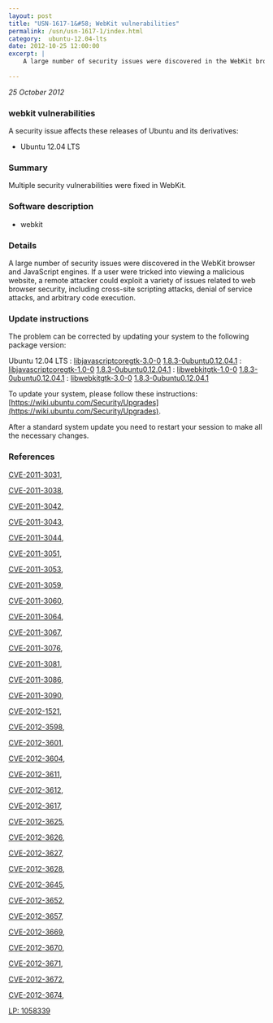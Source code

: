 ```yaml
---
layout: post
title: "USN-1617-1&#58; WebKit vulnerabilities"
permalink: /usn/usn-1617-1/index.html
category:  ubuntu-12.04-lts
date: 2012-10-25 12:00:00
excerpt: |
    A large number of security issues were discovered in the WebKit browser and JavaScript engines. If a user were tricked into viewing a malicious website, a remote attacker could exploit a variety of issues related to web browser security, including cross-site scripting attacks, denial of service attacks, and arbitrary code execution. 
    
--- 
```

 
 

*25 October 2012*

### webkit vulnerabilities

A security issue affects these releases of Ubuntu and its derivatives:

* Ubuntu 12.04 LTS

### Summary

Multiple security vulnerabilities were fixed in WebKit. 

### Software description

* webkit 

### Details

A large number of security issues were discovered in the WebKit browser and JavaScript engines. If a user were tricked into viewing a malicious website, a remote attacker could exploit a variety of issues related to web browser security, including cross-site scripting attacks, denial of service attacks, and arbitrary code execution. 

### Update instructions

The problem can be corrected by updating your system to the following package version:

Ubuntu 12.04 LTS
 : [libjavascriptcoregtk-3.0-0](https://launchpad.net/ubuntu/+source/webkit) <span> [1.8.3-0ubuntu0.12.04.1](https://launchpad.net/ubuntu/+source/webkit/1.8.3-0ubuntu0.12.04.1) </span> 
 : [libjavascriptcoregtk-1.0-0](https://launchpad.net/ubuntu/+source/webkit) <span> [1.8.3-0ubuntu0.12.04.1](https://launchpad.net/ubuntu/+source/webkit/1.8.3-0ubuntu0.12.04.1) </span> 
 : [libwebkitgtk-1.0-0](https://launchpad.net/ubuntu/+source/webkit) <span> [1.8.3-0ubuntu0.12.04.1](https://launchpad.net/ubuntu/+source/webkit/1.8.3-0ubuntu0.12.04.1) </span> 
 : [libwebkitgtk-3.0-0](https://launchpad.net/ubuntu/+source/webkit) <span> [1.8.3-0ubuntu0.12.04.1](https://launchpad.net/ubuntu/+source/webkit/1.8.3-0ubuntu0.12.04.1) </span> 

To update your system, please follow these instructions: [https://wiki.ubuntu.com/Security/Upgrades](https://wiki.ubuntu.com/Security/Upgrades).

After a standard system update you need to restart your session to make all the necessary changes. 

### References

 
 [CVE-2011-3031](http://people.ubuntu.com/~ubuntu-security/cve/CVE-2011-3031), 

 [CVE-2011-3038](http://people.ubuntu.com/~ubuntu-security/cve/CVE-2011-3038), 

 [CVE-2011-3042](http://people.ubuntu.com/~ubuntu-security/cve/CVE-2011-3042), 

 [CVE-2011-3043](http://people.ubuntu.com/~ubuntu-security/cve/CVE-2011-3043), 

 [CVE-2011-3044](http://people.ubuntu.com/~ubuntu-security/cve/CVE-2011-3044), 

 [CVE-2011-3051](http://people.ubuntu.com/~ubuntu-security/cve/CVE-2011-3051), 

 [CVE-2011-3053](http://people.ubuntu.com/~ubuntu-security/cve/CVE-2011-3053), 

 [CVE-2011-3059](http://people.ubuntu.com/~ubuntu-security/cve/CVE-2011-3059), 

 [CVE-2011-3060](http://people.ubuntu.com/~ubuntu-security/cve/CVE-2011-3060), 

 [CVE-2011-3064](http://people.ubuntu.com/~ubuntu-security/cve/CVE-2011-3064), 

 [CVE-2011-3067](http://people.ubuntu.com/~ubuntu-security/cve/CVE-2011-3067), 

 [CVE-2011-3076](http://people.ubuntu.com/~ubuntu-security/cve/CVE-2011-3076), 

 [CVE-2011-3081](http://people.ubuntu.com/~ubuntu-security/cve/CVE-2011-3081), 

 [CVE-2011-3086](http://people.ubuntu.com/~ubuntu-security/cve/CVE-2011-3086), 

 [CVE-2011-3090](http://people.ubuntu.com/~ubuntu-security/cve/CVE-2011-3090), 

 [CVE-2012-1521](http://people.ubuntu.com/~ubuntu-security/cve/CVE-2012-1521), 

 [CVE-2012-3598](http://people.ubuntu.com/~ubuntu-security/cve/CVE-2012-3598), 

 [CVE-2012-3601](http://people.ubuntu.com/~ubuntu-security/cve/CVE-2012-3601), 

 [CVE-2012-3604](http://people.ubuntu.com/~ubuntu-security/cve/CVE-2012-3604), 

 [CVE-2012-3611](http://people.ubuntu.com/~ubuntu-security/cve/CVE-2012-3611), 

 [CVE-2012-3612](http://people.ubuntu.com/~ubuntu-security/cve/CVE-2012-3612), 

 [CVE-2012-3617](http://people.ubuntu.com/~ubuntu-security/cve/CVE-2012-3617), 

 [CVE-2012-3625](http://people.ubuntu.com/~ubuntu-security/cve/CVE-2012-3625), 

 [CVE-2012-3626](http://people.ubuntu.com/~ubuntu-security/cve/CVE-2012-3626), 

 [CVE-2012-3627](http://people.ubuntu.com/~ubuntu-security/cve/CVE-2012-3627), 

 [CVE-2012-3628](http://people.ubuntu.com/~ubuntu-security/cve/CVE-2012-3628), 

 [CVE-2012-3645](http://people.ubuntu.com/~ubuntu-security/cve/CVE-2012-3645), 

 [CVE-2012-3652](http://people.ubuntu.com/~ubuntu-security/cve/CVE-2012-3652), 

 [CVE-2012-3657](http://people.ubuntu.com/~ubuntu-security/cve/CVE-2012-3657), 

 [CVE-2012-3669](http://people.ubuntu.com/~ubuntu-security/cve/CVE-2012-3669), 

 [CVE-2012-3670](http://people.ubuntu.com/~ubuntu-security/cve/CVE-2012-3670), 

 [CVE-2012-3671](http://people.ubuntu.com/~ubuntu-security/cve/CVE-2012-3671), 

 [CVE-2012-3672](http://people.ubuntu.com/~ubuntu-security/cve/CVE-2012-3672), 

 [CVE-2012-3674](http://people.ubuntu.com/~ubuntu-security/cve/CVE-2012-3674), 

 [LP: 1058339](https://launchpad.net/bugs/1058339)
 

